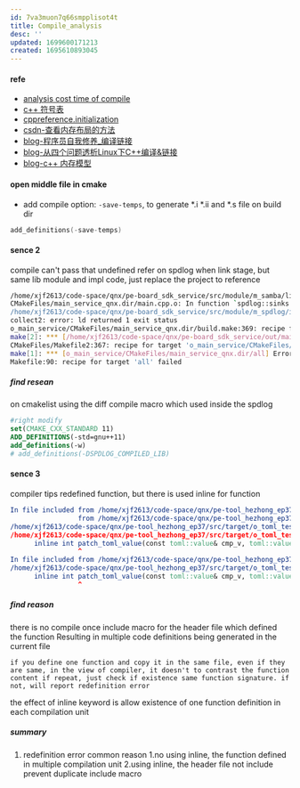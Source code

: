 ```yaml
---
id: 7va3muon7q66smpplisot4t
title: Compile_analysis
desc: ''
updated: 1699600171213
created: 1695610893045
---
```

#### refe
- [analysis cost time of compile](https://tech.meituan.com/2020/12/10/apache-kylin-practice-in-meituan.html)
- [c++ 符号表](https://zhuanlan.zhihu.com/p/600009670)
- [cppreference.initialization](https://en.cppreference.com/w/cpp/language/initialization)
- [csdn-查看内存布局的方法](https://blog.csdn.net/weixin_43919932/article/details/120268494)
- [blog-程序员自我修养_编译链接](https://taifua.com/psst-compile-link.html)
- [blog-从四个问题透析Linux下C++编译&链接](https://bbs.huaweicloud.com/blogs/197791)
- [blog-c++ 内存模型](https://paul.pub/cpp-memory-model/)
#### open middle file in cmake
- add compile option: `-save-temps`, to generate *.i *.ii and *.s file on build dir
```c++
add_definitions(-save-temps)
```


#### sence 2
compile can't pass that undefined refer on spdlog when link stage, but same lib module and impl code, just replace the project to reference
```bash
/home/xjf2613/code-space/qnx/pe-board_sdk_service/src/module/m_samba/lib/libsmbclient.so: warning: The 'mktemp' function is dangerous. Use 'mkstemp' instead.
CMakeFiles/main_service_qnx.dir/main.cpp.o: In function `spdlog::sinks::gf_rotating_file_sink<std::__1::mutex>::sink_it_(spdlog::details::log_msg const&)':
/home/xjf2613/code-space/qnx/pe-board_sdk_service/src/module/m_spdlog/impl/gf_rotating_file_sink-inl.h:166: undefined reference to `spdlog::details::file_helper::write(fmt::v10::basic_memory_buffer<char, 250ul, std::__1::allocator<char> > const&)'
collect2: error: ld returned 1 exit status
o_main_service/CMakeFiles/main_service_qnx.dir/build.make:369: recipe for target '/home/xjf2613/code-space/qnx/pe-board_sdk_service/out/main_service_qnx/main_service_qnx' failed
make[2]: *** [/home/xjf2613/code-space/qnx/pe-board_sdk_service/out/main_service_qnx/main_service_qnx] Error 1
CMakeFiles/Makefile2:367: recipe for target 'o_main_service/CMakeFiles/main_service_qnx.dir/all' failed
make[1]: *** [o_main_service/CMakeFiles/main_service_qnx.dir/all] Error 2
Makefile:90: recipe for target 'all' failed
```
##### find resean
on cmakelist using the diff compile macro which used inside the spdlog
```cmake
#right modify
set(CMAKE_CXX_STANDARD 11)
ADD_DEFINITIONS(-std=gnu++11)
add_definitions(-w)
# add_definitions(-DSPDLOG_COMPILED_LIB)
```


#### sence 3
compiler tips redefined function, but there is used inline for function
```cmake
In file included from /home/xjf2613/code-space/qnx/pe-tool_hezhong_ep37/src/target/o_toml_test/cfg/testbed_to_server/toml_testbed_to_server.h:2:0,
                 from /home/xjf2613/code-space/qnx/pe-tool_hezhong_ep37/src/target/o_toml_test/test_toml_macro.cpp:5:
/home/xjf2613/code-space/qnx/pe-tool_hezhong_ep37/src/target/o_toml_test/my_toml_macro.h: In function 'int patch_toml_value(const value&, toml::value&)':
/home/xjf2613/code-space/qnx/pe-tool_hezhong_ep37/src/target/o_toml_test/my_toml_macro.h:36:17: error: redefinition of 'int patch_toml_value(const value&, toml::value&)'
      inline int patch_toml_value(const toml::value& cmp_v, toml::value& out_v) {
                 ^
In file included from /home/xjf2613/code-space/qnx/pe-tool_hezhong_ep37/src/target/o_toml_test/test_toml_macro.cpp:4:0:
/home/xjf2613/code-space/qnx/pe-tool_hezhong_ep37/src/target/o_toml_test/my_toml_macro.h:36:17: note: 'int patch_toml_value(const value&, toml::value&)' previously defined here
      inline int patch_toml_value(const toml::value& cmp_v, toml::value& out_v) {
                 ^
```
##### find reason
there is no compile once include macro for the header file which defined the function
Resulting in multiple code definitions being generated in the current file

    if you define one function and copy it in the same file, even if they are same, in the view of compiler, it doesn't to contrast the function content if repeat, just check if existence same function signature. if not, will report redefinition error
the effect of inline keyword is allow existence of one function definition in each compilation unit 
##### summary
1. redefinition error common reason
    1.no using inline, the function defined in multiple compilation unit
    2.using inline, the header file not include prevent duplicate include macro